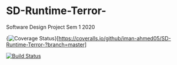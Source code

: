 # SD-Runtime-Terror-
Software Design Project Sem 1 2020

{<img src="https://coveralls.io/repos/github/iman-ahmed05/SD-Runtime-Terror-/badge.svg?branch=master" alt="Coverage Status" />}[https://coveralls.io/github/iman-ahmed05/SD-Runtime-Terror-?branch=master]



[![Build Status](https://travis-ci.com/iman-ahmed05/SD-Runtime-Terror-.svg?branch=master)](https://travis-ci.com/iman-ahmed05/SD-Runtime-Terror-)



